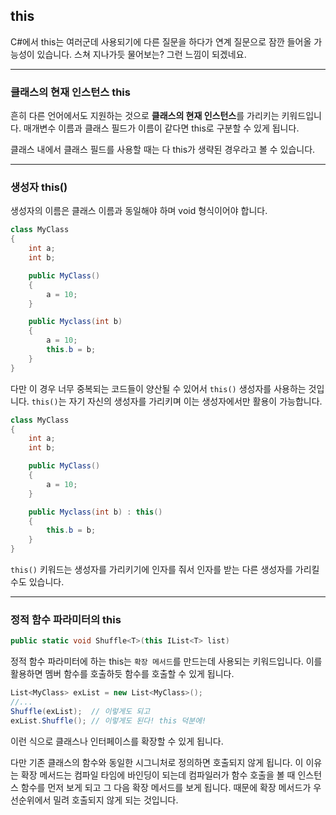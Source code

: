 ## this

C#에서 this는 여러군데 사용되기에 다른 질문을 하다가 연계 질문으로 잠깐 들어올 가능성이 있습니다. 스쳐 지나가듯 물어보는? 그런 느낌이 되겠네요.

---

### 클래스의 현재 인스턴스 this

흔히 다른 언어에서도 지원하는 것으로 **클래스의 현재 인스턴스**를 가리키는 키워드입니다. 매개변수 이름과 클래스 필드가 이름이 같다면 this로 구분할 수 있게 됩니다.

클래스 내에서 클래스 필드를 사용할 때는 다 this가 생략된 경우라고 볼 수 있습니다.

---

### 생성자 this()

생성자의 이름은 클래스 이름과 동일해야 하며 void 형식이어야 합니다.

```cs
class MyClass
{
    int a;
    int b;

    public MyClass()
    {
        a = 10;
    }

    public Myclass(int b)
    {
        a = 10;
        this.b = b;
    }
}
```

다만 이 경우 너무 중복되는 코드들이 양산될 수 있어서 `this()` 생성자를 사용하는 것입니다. `this()`는 자기 자신의 생성자를 가리키며 이는 생성자에서만 활용이 가능합니다.

```cs
class MyClass
{
    int a;
    int b;

    public MyClass()
    {
        a = 10;
    }

    public Myclass(int b) : this()
    {
        this.b = b;
    }
}
```

`this()` 키워드는 생성자를 가리키기에 인자를 줘서 인자를 받는 다른 생성자를 가리킬 수도 있습니다.

---

### 정적 함수 파라미터의 this

```cs
public static void Shuffle<T>(this IList<T> list)
```

정적 함수 파라미터에 하는 this는 `확장 메서드`를 만드는데 사용되는 키워드입니다. 이를 활용하면 멤버 함수를 호출하듯 함수를 호출할 수 있게 됩니다.

```cs
List<MyClass> exList = new List<MyClass>();
//...
Shuffle(exList);  // 이렇게도 되고
exList.Shuffle(); // 이렇게도 된다! this 덕분에!
```

이런 식으로 클래스나 인터페이스를 확장할 수 있게 됩니다. 

다만 기존 클래스의 함수와 동일한 시그니처로 정의하면 호출되지 않게 됩니다. 이 이유는 확장 메서드는 컴파일 타임에 바인딩이 되는데 컴파일러가 함수 호출을 볼 때 인스턴스 함수를 먼저 보게 되고 그 다음 확장 메서드를 보게 됩니다. 때문에 확장 메서드가 우선순위에서 밀려 호출되지 않게 되는 것입니다.